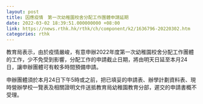 ```yaml
---
layout: post
title: 因應疫情　第一次幼稚園校舍分配工作團體申請延期
date: 2022-03-02 18:39:51.000000000 +08:00
link: https://news.rthk.hk/rthk/ch/component/k2/1636796-20220302.htm
categories: rthk
---
```


教育局表示，由於疫情嚴峻，有意申辦2022年度第一次幼稚園校舍分配工作團體的工作，少不免受到影響，分配工作的申請截止日期，將由明天日延至本月24日，讓申辦團體可有較多時間預備申請。
 
申辦團體須於本月24日下午5時或之前，把已填妥的申請表、辦學計劃資料表、現時營辦學校一覽表及相關證明文件送抵教育局幼稚園教育分部，遲交的申請書概不受理。
